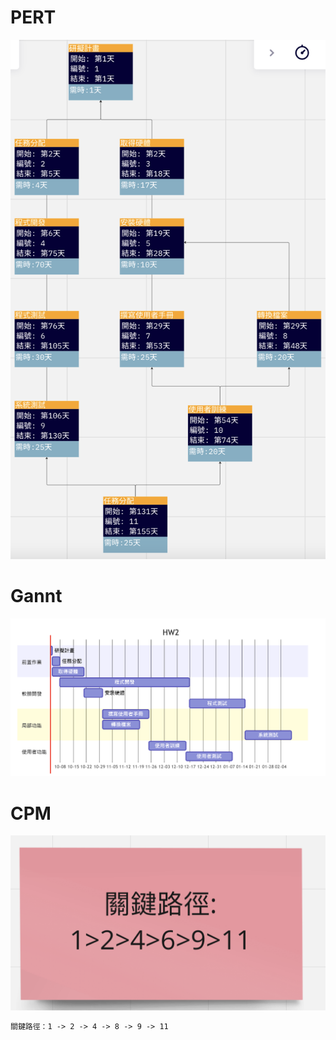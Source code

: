 # PERT

![](PERT.png)

# Gannt 
![](Gannt1.png)

# CPM
![](CPM.png)

```html
關鍵路徑：1 -> 2 -> 4 -> 8 -> 9 -> 11
```
